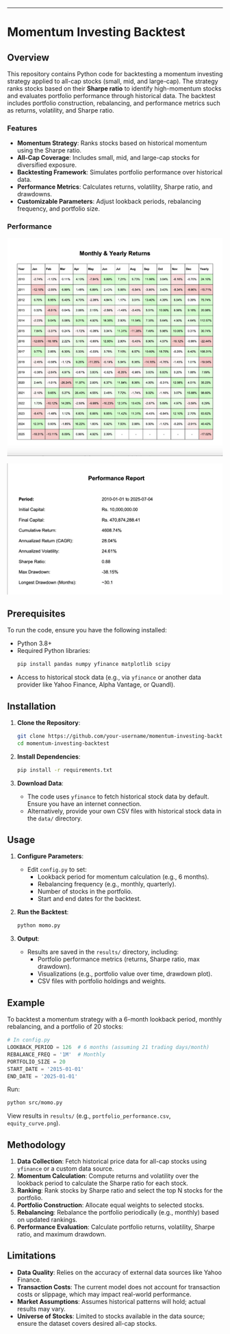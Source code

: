 
---

# Momentum Investing Backtest


## Overview

This repository contains Python code for backtesting a momentum investing strategy applied to all-cap stocks (small, mid, and large-cap). The strategy ranks stocks based on their **Sharpe ratio** to identify high-momentum stocks and evaluates portfolio performance through historical data. The backtest includes portfolio construction, rebalancing, and performance metrics such as returns, volatility, and Sharpe ratio.

### Features
- **Momentum Strategy**: Ranks stocks based on historical momentum using the Sharpe ratio.
- **All-Cap Coverage**: Includes small, mid, and large-cap stocks for diversified exposure.
- **Backtesting Framework**: Simulates portfolio performance over historical data.
- **Performance Metrics**: Calculates returns, volatility, Sharpe ratio, and drawdowns.
- **Customizable Parameters**: Adjust lookback periods, rebalancing frequency, and portfolio size.

### Performance
![Yearly Performance](https://github.com/vaibhav2ghadge/momentum-investing/blob/main/Momo-yearly-stat.png?raw=true)

![Metrics](https://github.com/vaibhav2ghadge/momentum-investing/blob/main/Momo-stat.png)

## Prerequisites

To run the code, ensure you have the following installed:
- Python 3.8+
- Required Python libraries:
  ```bash
  pip install pandas numpy yfinance matplotlib scipy
  ```
- Access to historical stock data (e.g., via `yfinance` or another data provider like Yahoo Finance, Alpha Vantage, or Quandl).

## Installation

1. **Clone the Repository**:
   ```bash
   git clone https://github.com/your-username/momentum-investing-backtest.git
   cd momentum-investing-backtest
   ```

2. **Install Dependencies**:
   ```bash
   pip install -r requirements.txt
   ```

3. **Download Data**:
   - The code uses `yfinance` to fetch historical stock data by default. Ensure you have an internet connection.
   - Alternatively, provide your own CSV files with historical stock data in the `data/` directory.

## Usage

1. **Configure Parameters**:
   - Edit `config.py` to set:
     - Lookback period for momentum calculation (e.g., 6 months).
     - Rebalancing frequency (e.g., monthly, quarterly).
     - Number of stocks in the portfolio.
     - Start and end dates for the backtest.

2. **Run the Backtest**:
   ```bash
   python momo.py
   ```

3. **Output**:
   - Results are saved in the `results/` directory, including:
     - Portfolio performance metrics (returns, Sharpe ratio, max drawdown).
     - Visualizations (e.g., portfolio value over time, drawdown plot).
     - CSV files with portfolio holdings and weights.


## Example

To backtest a momentum strategy with a 6-month lookback period, monthly rebalancing, and a portfolio of 20 stocks:
```python
# In config.py
LOOKBACK_PERIOD = 126  # 6 months (assuming 21 trading days/month)
REBALANCE_FREQ = '1M'  # Monthly
PORTFOLIO_SIZE = 20
START_DATE = '2015-01-01'
END_DATE = '2025-01-01'
```

Run:
```bash
python src/momo.py
```

View results in `results/` (e.g., `portfolio_performance.csv`, `equity_curve.png`).

## Methodology

1. **Data Collection**: Fetch historical price data for all-cap stocks using `yfinance` or a custom data source.
2. **Momentum Calculation**: Compute returns and volatility over the lookback period to calculate the Sharpe ratio for each stock.
3. **Ranking**: Rank stocks by Sharpe ratio and select the top N stocks for the portfolio.
4. **Portfolio Construction**: Allocate equal weights to selected stocks.
5. **Rebalancing**: Rebalance the portfolio periodically (e.g., monthly) based on updated rankings.
6. **Performance Evaluation**: Calculate portfolio returns, volatility, Sharpe ratio, and maximum drawdown.

## Limitations
- **Data Quality**: Relies on the accuracy of external data sources like Yahoo Finance.
- **Transaction Costs**: The current model does not account for transaction costs or slippage, which may impact real-world performance.
- **Market Assumptions**: Assumes historical patterns will hold; actual results may vary.
- **Universe of Stocks**: Limited to stocks available in the data source; ensure the dataset covers desired all-cap stocks.
